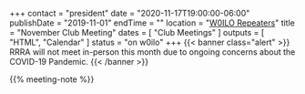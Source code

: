 +++
contact = "president"
date = "2020-11-17T19:00:00-06:00"
publishDate = "2019-11-01"
endTime = ""
location = "[W0ILO Repeaters](/radios/)"
title = "November Club Meeting"
dates = [ "Club Meetings" ]
outputs = [ "HTML", "Calendar" ]
status = "on w0ilo"
+++
{{< banner class="alert" >}}
RRRA will not meet in-person this month due to ongoing concerns
about the COVID-19 Pandemic.
{{< /banner >}}

{{% meeting-note %}}
